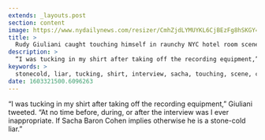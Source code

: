 ```yaml
--- 
extends: _layouts.post 
section: content 
image: https://www.nydailynews.com/resizer/CmhZjdLYMUYKL6CjBEzFg8hSKGY=/1200x0/top/cloudfront-us-east-1.images.arcpublishing.com/tronc/H65LI62YJVBVUDM4VRLKVLCOGQ.jpg 
title: > 
  Rudy Giuliani caught touching himself in raunchy NYC hotel room scene from new Borat movie 
description: > 
  “I was tucking in my shirt after taking off the recording equipment,” Giuliani tweeted.“At no time before, during, or after the interview was I ever inappropriate.If Sacha Baron Cohen implies otherwise he is a stone-cold liar.” 
keywords: > 
  stonecold, liar, tucking, shirt, interview, sacha, touching, scene, caught, tweeted, rudy, room, hotel, raunchy, recording, taking, inappropriate, nyc, movie, giuliani 
date: 1603321500.6096263 
--- 
```

<div><p class=""> &#8220;I was tucking in my shirt after taking off the recording equipment,&#8221; Giuliani tweeted. &#8220;At no time before, during, or after the interview was I ever inappropriate. If Sacha Baron Cohen implies otherwise he is a stone-cold liar.&#8221;</p> </div>